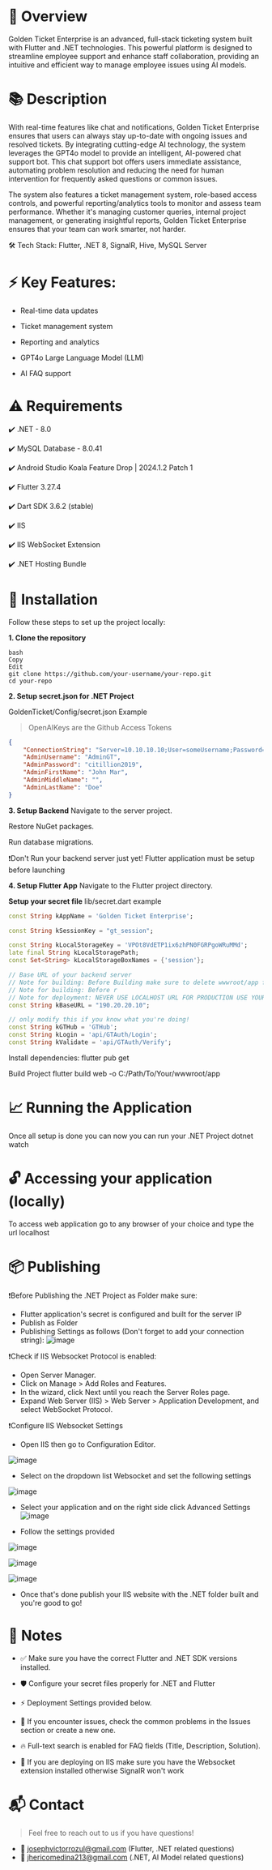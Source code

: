📄 Overview
===========

Golden Ticket Enterprise is an advanced, full-stack ticketing system built with Flutter and .NET technologies. This powerful platform is designed to streamline employee support and enhance staff collaboration, providing an intuitive and efficient way to manage employee issues using AI models.

📚 Description
===========
With real-time features like chat and notifications, Golden Ticket Enterprise ensures that users can always stay up-to-date with ongoing issues and resolved tickets. By integrating cutting-edge AI technology, the system leverages the GPT4o model to provide an intelligent, AI-powered chat support bot. This chat support bot offers users immediate assistance, automating problem resolution and reducing the need for human intervention for frequently asked questions or common issues.

The system also features a ticket management system, role-based access controls, and powerful reporting/analytics tools to monitor and assess team performance. Whether it's managing customer queries, internal project management, or generating insightful reports, Golden Ticket Enterprise ensures that your team can work smarter, not harder.

🛠 Tech Stack: Flutter, .NET 8, SignalR, Hive, MySQL Server

⚡ Key Features:
===========
- Real-time data updates

- Ticket management system

- Reporting and analytics

- GPT4o Large Language Model (LLM) 

- AI FAQ support

⚠️ Requirements
===========
✔️ .NET - 8.0

✔️ MySQL Database - 8.0.41

✔️ Android Studio Koala Feature Drop | 2024.1.2 Patch 1

✔️ Flutter 3.27.4

✔️ Dart SDK 3.6.2 (stable)

✔️ IIS

✔️ IIS WebSocket Extension

✔️ .NET Hosting Bundle

🚀 Installation
===========
Follow these steps to set up the project locally:

**1. Clone the repository**
```
bash
Copy
Edit
git clone https://github.com/your-username/your-repo.git
cd your-repo
```
**2. Setup secret.json for .NET Project**

GoldenTicket/Config/secret.json Example
> OpenAIKeys are the Github Access Tokens
```json
{
    "ConnectionString": "Server=10.10.10.10;User=someUsername;Password=somePassword;Database=someDatabase;",
    "AdminUsername": "AdminGT",
    "AdminPassword": "citillion2019",
    "AdminFirstName": "John Mar",
    "AdminMiddleName": "",
    "AdminLastName": "Doe"
}
```

**3. Setup Backend**
Navigate to the server project.

Restore NuGet packages.

Run database migrations.

❗Don't Run your backend server just yet! Flutter application must be setup before launching

**4. Setup Flutter App**
Navigate to the Flutter project directory.

**Setup your secret file**
lib/secret.dart example
```dart
const String kAppName = 'Golden Ticket Enterprise';

const String kSessionKey = "gt_session";

const String kLocalStorageKey = 'VPOt8VdETP1ix6zhPN0FGRPgoWRuMMd';
late final String kLocalStoragePath;
const Set<String> kLocalStorageBoxNames = {'session'};

// Base URL of your backend server
// Note for building: Before Building make sure to delete wwwroot/app folder in your .NET folder, then build project the IP with your server IP
// Note for building: Before r
// Note for deployment: NEVER USE LOCALHOST URL FOR PRODUCTION USE YOUR SERVER IP
const String kBaseURL = "190.20.20.10";

// only modify this if you know what you're doing!
const String kGTHub = 'GTHub';
const String kLogin = 'api/GTAuth/Login';
const String kValidate = 'api/GTAuth/Verify';
```

Install dependencies:
flutter pub get

Build Project
flutter build web -o C:/Path/To/Your/wwwroot/app


📈 Running the Application
===========
Once all setup is done you can now you can run your .NET Project
dotnet watch

🔓 Accessing your application (locally)
===========
To access web application go to any browser of your choice and type the url
localhost

📦 Publishing
===========
❗Before Publishing the .NET Project as Folder make sure:
- Flutter application's secret is configured and built for the server IP
- Publish as Folder
- Publishing Settings as follows (Don't forget to add your connection string):
![image](https://github.com/user-attachments/assets/6edad5ca-7837-4514-b00c-f5750f17093f)

❗Check if IIS Websocket Protocol is enabled:
- Open Server Manager.
- Click on Manage > Add Roles and Features.
- In the wizard, click Next until you reach the Server Roles page.
- Expand Web Server (IIS) > Web Server > Application Development, and select WebSocket Protocol.


❗Configure IIS Websocket Settings
- Open IIS then go to Configuration Editor.

![image](https://github.com/user-attachments/assets/167faff1-b9dd-4e8d-8cca-07d1350f359c)

- Select on the dropdown list Websocket and set the following settings

![image](https://github.com/user-attachments/assets/747c3c81-ee08-40da-8c10-2feb4ad31ae0)

- Select your application and on the right side click Advanced Settings
![image](https://github.com/user-attachments/assets/efd24184-1738-43a4-a113-f4f1bcc992a3)

- Follow the settings provided

![image](https://github.com/user-attachments/assets/dc498605-f0f9-4aef-87d7-c1313ddbe958)

![image](https://github.com/user-attachments/assets/06050001-c659-431b-ba23-fff2291b675a)

![image](https://github.com/user-attachments/assets/49d86848-709d-44cb-bd54-11765a6388a8)

- Once that's done publish your IIS website with the .NET folder built and you're good to go!

📝 Notes
===========
- ✅ Make sure you have the correct Flutter and .NET SDK versions installed.

- 🛡️ Configure your secret files properly for .NET and Flutter

- ⚡ Deployment Settings provided below.

- 🐛 If you encounter issues, check the common problems in the Issues section or create a new one.

- 🔥 Full-text search is enabled for FAQ fields (Title, Description, Solution).

- 💽 If you are deploying on IIS make sure you have the Websocket extension installed otherwise SignalR won't work

📬 Contact
===========
> Feel free to reach out to us if you have questions!
- 📧 josephvictorrozul@gmail.com (Flutter, .NET related questions)
- 📧 jhericomedina213@gmail.com (.NET, AI Model related questions)
